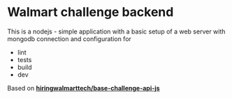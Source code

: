 # Walmart challenge backend

This is a nodejs - simple application with a basic setup of a web server with mongodb connection and configuration for
- lint
- tests
- build
- dev


Based on **[hiringwalmarttech/base-challenge-api-js](https://github.com/hiringwalmarttech/base-challenge-api-js)**
